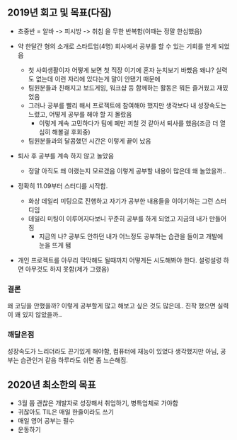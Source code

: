 ## 2019년 회고 및 목표(다짐)
- 초중반 = 알바 -> 피시방 -> 취침 을 무한 반복함(이때는 정말 한심했음)

- 약 한달간 형의 소개로 스타트업(4명) 회사에서 공부를 할 수 있는 기회를 얻게 되었음
  - 첫 사회생활이자 어떻게 보면 첫 직장 이기에 혼자 눈치보기 바빴음 왜냐? 실력도 없는데 이런 자리에 있다는게 말이 안됐기 때문에
  - 팀원분들과 친해지고 보드게임, 워크샵 등 함께하는 활동은 뭐든 즐거웠고 재밌었음
  - 그러나 공부를 빨리 해서 프로젝트에 참여해야 했지만 생각보다 내 성장속도는 느렸고, 어떻게 공부를 해야 할 지 몰랐음
    - 이렇게 계속 고민하다가 팀에 폐만 끼칠 것 같아서 퇴사를 했음(조금 더 열심히 해볼걸 후회중)
  - 팀원분들과의 달콤했던 시간은 이렇게 끝이 났음
  
- 퇴사 후 공부를 계속 하지 않고 놀았음
  - 정말 아직도 왜 이랬는지 모르겠음 이렇게 공부할 내용이 많은데 왜 놀았을까..
  
- 정확히 11.09부터 스터디를 시작함.
  - 화상 데일리 미팅으로 진행하고 자기가 공부한 내용들을 이야기하는 그런 스터디임
  - 데일리 미팅이 이루어지다보니 꾸준히 공부를 하게 되었고 지금의 내가 만들어짐
    - 지금의 나? 공부도 안하던 내가 어느정도 공부하는 습관을 들이고 개발에 눈을 뜨게 됌
    
- 개인 프로젝트를 아무리 막막해도 될때까지 어떻게든 시도해봐야 한다. 설렁설렁 하면 아무것도 하지 못함(제가 그랬음)
    
### 결론 
왜 코딩을 안했을까? 이렇게 공부할게 많고 해보고 싶은 것도 많은데.. 진작 했으면 실력이 꽤 있지 않았을까..
### 깨달은점 
성장속도가 느리더라도 끈기있게 해야함, 컴퓨터에 재능이 있었다 생각했지만 아님, 공부는 습관인거 같음 하루라도 쉬면 좀 느슨해짐.


## 2020년 최소한의 목표
- 3월 쯤 괜찮은 개발자로 성장해서 취업하기, 병특업체로 가야함
- 귀찮아도 TIL은 매일 한줄이라도 쓰기
- 매일 영어 공부는 필수
- 운동하기
